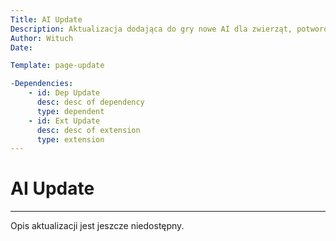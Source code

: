 ```yaml
---
Title: AI Update
Description: Aktualizacja dodająca do gry nowe AI dla zwierząt, potworów i NPC
Author: Wituch
Date:

Template: page-update

-Dependencies:
    - id: Dep Update
      desc: desc of dependency
      type: dependent
    - id: Ext Update
      desc: desc of extension
      type: extension
---
```


# AI Update
-----

Opis aktualizacji jest jeszcze niedostępny.

